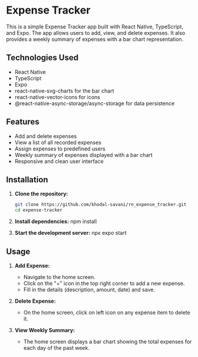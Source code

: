 # Expense Tracker

This is a simple Expense Tracker app built with React Native, TypeScript, and Expo. The app allows users to add, view, and delete expenses. It also provides a weekly summary of expenses with a bar chart representation.

## Technologies Used

- React Native
- TypeScript
- Expo
- react-native-svg-charts for the bar chart
- react-native-vector-icons for icons
- @react-native-async-storage/async-storage for data persistence

## Features

- Add and delete expenses
- View a list of all recorded expenses
- Assign expenses to predefined users
- Weekly summary of expenses displayed with a bar chart
- Responsive and clean user interface

## Installation

1. **Clone the repository:**

   ```bash
   git clone https://github.com/khodal-savani/rn_expense_tracker.git
   cd expense-tracker

   ```

2. **Install dependencies:**
   npm install

3. **Start the development server:**
   npx expo start

## Usage

1. **Add Expense:**

   - Navigate to the home screen.
   - Click on the "+" icon in the top right corner to add a new expense.
   - Fill in the details (description, amount, date) and save.

2. **Delete Expense:**

   - On the home screen, click on left icon on any expense item to delete it.

3. **View Weekly Summary:**
   - The home screen displays a bar chart showing the total expenses for each day of the past week.
